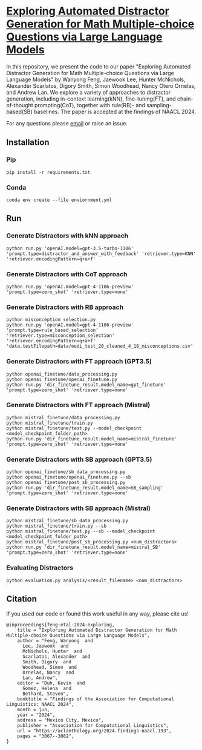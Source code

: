 # [Exploring Automated Distractor Generation for Math Multiple-choice Questions via Large Language Models](https://aclanthology.org/2024.findings-naacl.193/)

In this repository, we present the code to our paper "Exploring Automated Distractor Generation for Math Multiple-choice Questions via Large Language Models" by Wanyong Feng, Jaewook Lee, Hunter McNichols, Alexander Scarlatos, Digory Smith, Simon Woodhead, Nancy Otero Ornelas, and Andrew Lan. We explore a variety of approaches to distractor generation, including in-context learning(kNN), fine-tuning(FT), and chain-of-thought prompting(CoT), together with rule(RB)- and sampling-based(SB) baselines. The paper is accepted at the findings of NAACL 2024.

For any questions please [email](mailto:wanyongfeng@umass.edu) or raise an issue.

## Installation

### Pip
`pip install -r requirements.txt`

### Conda
`conda env create --file enviornment.yml`

## Run

### Generate Distractors with kNN approach
```
python run.py 'openAI.model=gpt-3.5-turbo-1106' 'prompt.type=distractor_and_answer_with_feedback' 'retriever.type=KNN' 'retriever.encodingPattern=q+a+f'
```
### Generate Distractors with CoT approach
```
python run.py 'openAI.model=gpt-4-1106-preview' 'prompt.type=zero_shot' 'retriever.type=none'
```
### Generate Distractors with RB approach
```
python misconception_selection.py
python run.py 'openAI.model=gpt-4-1106-preview' 'prompt.type=rule_based_selection' 'retriever.type=misconception_selection' 'retriever.encodingPattern=q+a+f' 'data.testFilepath=data/eedi_test_20_cleaned_4_18_misconceptions.csv'
```
### Generate Distractors with FT approach (GPT3.5)
```
python openai_finetune/data_processing.py
python openai_finetune/openai_finetune.py
python run.py 'dir_finetune_result.model_name=gpt_finetune' 'prompt.type=zero_shot' 'retriever.type=none'
```
### Generate Distractors with FT approach (Mistral)
```
python mistral_finetune/data_processing.py
python mistral_finetune/train.py
python mistral_finetune/test.py --model_checkpoint <model_checkpoint_folder_path>
python run.py 'dir_finetune_result.model_name=mistral_finetune' 'prompt.type=zero_shot' 'retriever.type=none'
```
### Generate Distractors with SB approach (GPT3.5)
```
python openai_finetune/sb_data_processing.py
python openai_finetune/openai_finetune.py --sb
python openai_finetune/post_sb_processing.py
python run.py 'dir_finetune_result.model_name=SB_sampling' 'prompt.type=zero_shot' 'retriever.type=none'
```
### Generate Distractors with SB approach (Mistral)
```
python mistral_finetune/sb_data_processing.py
python mistral_finetune/train.py --sb
python mistral_finetune/test.py --sb --model_checkpoint <model_checkpoint_folder_path>
python mistral_finetune/post_sb_processing.py <num_distractors>
python run.py 'dir_finetune_result.model_name=mistral_SB' 'prompt.type=zero_shot' 'retriever.type=none'
```
### Evaluating Distractors
```
python evaluation.py analysis/<result_filename> <num_distractors>
```

## Citation
If you used our code or found this work useful in any way, please cite us!
```
@inproceedings{feng-etal-2024-exploring,
    title = "Exploring Automated Distractor Generation for Math Multiple-choice Questions via Large Language Models",
    author = "Feng, Wanyong  and
      Lee, Jaewook  and
      McNichols, Hunter  and
      Scarlatos, Alexander  and
      Smith, Digory  and
      Woodhead, Simon  and
      Ornelas, Nancy  and
      Lan, Andrew",
    editor = "Duh, Kevin  and
      Gomez, Helena  and
      Bethard, Steven",
    booktitle = "Findings of the Association for Computational Linguistics: NAACL 2024",
    month = jun,
    year = "2024",
    address = "Mexico City, Mexico",
    publisher = "Association for Computational Linguistics",
    url = "https://aclanthology.org/2024.findings-naacl.193",
    pages = "3067--3082",
}
```  
